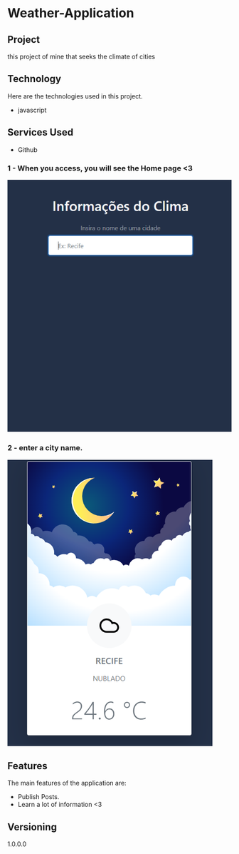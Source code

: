 # Weather-Application

## Project
this project of mine that seeks the climate of cities

## Technology 

Here are the technologies used in this project.

* javascript

## Services Used

* Github


### 1 - When you access, you will see the Home page <3

![Homepage image](https://github.com/Rhudsonl/Weather-Application/blob/89a024f03a5a0d55a2f2b838d8aaf70b04878059/readme/post%20inativo.png)


### 2 - enter a city name.

![Posts](https://github.com/Rhudsonl/Weather-Application/blob/89a024f03a5a0d55a2f2b838d8aaf70b04878059/readme/posto%20ativo.png)


## Features

The main features of the application are:
 - Publish Posts.
 - Learn a lot of information <3


## Versioning

  1.0.0.0

